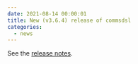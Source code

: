 ```yaml
---
date: 2021-08-14 00:00:01 
title: New (v3.6.4) release of commsdsl
categories:
  - news
---
```

See the [release notes](https://github.com/commschamp/commsdsl/releases/tag/v3.6.4).
